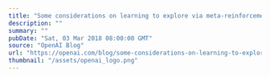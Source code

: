 ```yaml
---
title: "Some considerations on learning to explore via meta-reinforcement learning"
description: ""
summary: ""
pubDate: "Sat, 03 Mar 2018 08:00:00 GMT"
source: "OpenAI Blog"
url: "https://openai.com/blog/some-considerations-on-learning-to-explore-via-meta-reinforcement-learning"
thumbnail: "/assets/openai_logo.png"
---
```


